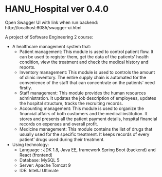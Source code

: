 # HANU_Hospital ver 0.4.0
Open Swagger UI with link when run backend: http://localhost:8085/swagger-ui.html

A project of Software Engineering 2 course: 
* A healthcare management system that:
  - Patient management: This module is used to control patient flow. It can be
used to register them, get the data of the patients’ health condition, view the
treatment and check the medical history and reports.
  - Inventory management: This module is used to controls the amount of
clinic inventory. The entire supply chain is automated for the convenience of
the staff that can concentrate on the patients’ need firstly.
  - Staff management: This module provides the human resources
administration. It updates the job description of employees, updates the
hospital structure, tracks the recruiting records.
  - Accounting management: This module is used to organize the financial
affairs of both customers and the medical institution. It stores and presents
all the patient payment details, hospital financial records on expenses and
overall profit.
  - Medicine management: This module contains the list of drugs that usually
used for the specific treatment. It keeps records of every patient’ drugs used
during their treatment.
* Using technology:
  - Language : JDK 1.8, Java EE, framework Spring Boot (backend) and React (frontend)
  - Database: MySQL 5
  - Server: Apache Tomcat 9
  - IDE: IntellJ Ultimate
